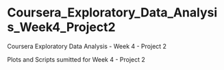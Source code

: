 # Coursera_Exploratory_Data_Analysis_Week4_Project2
Coursera Exploratory Data Analysis - Week 4 - Project 2

Plots and Scripts sumitted for Week 4 - Project 2
